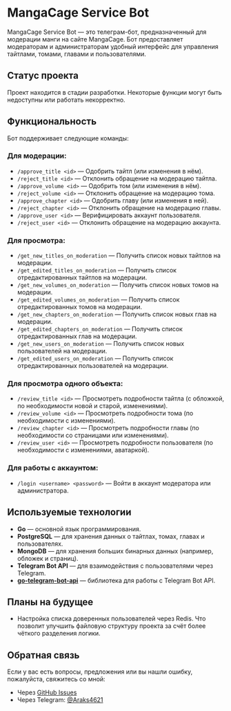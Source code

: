 # MangaCage Service Bot

MangaCage Service Bot — это телеграм-бот, предназначенный для модерации манги на сайте MangaCage. Бот предоставляет модераторам и администраторам удобный интерфейс для управления тайтлами, томами, главами и пользователями.

## Статус проекта

Проект находится в стадии разработки. Некоторые функции могут быть недоступны или работать некорректно.

## Функциональность

Бот поддерживает следующие команды:

### Для модерации:
- `/approve_title <id>` — Одобрить тайтл (или изменения в нём).
- `/reject_title <id>` — Отклонить обращение на модерацию тайтла.
- `/approve_volume <id>` — Одобрить том (или изменения в нём).
- `/reject_volume <id>` — Отклонить обращение на модерацию тома.
- `/approve_chapter <id>` — Одобрить главу (или изменения в ней).
- `/reject_chapter <id>` — Отклонить обращение на модерацию главы.
- `/approve_user <id>` — Верифицировать аккаунт пользователя.
- `/reject_user <id>` — Отклонить обращение на модерацию аккаунта.

### Для просмотра:
- `/get_new_titles_on_moderation` — Получить список новых тайтлов на модерации.
- `/get_edited_titles_on_moderation` — Получить список отредактированных тайтлов на модерации.
- `/get_new_volumes_on_moderation` — Получить список новых томов на модерации.
- `/get_edited_volumes_on_moderation` — Получить список отредактированных томов на модерации.
- `/get_new_chapters_on_moderation` — Получить список новых глав на модерации.
- `/get_edited_chapters_on_moderation` — Получить список отредактированных глав на модерации.
- `/get_new_users_on_moderation` — Получить список новых пользователей на модерации.
- `/get_edited_users_on_moderation` — Получить список отредактированных пользователей на модерации.

### Для просмотра одного объекта:
- `/review_title <id>` — Просмотреть подробности тайтла (с обложкой, по необходимости новой и старой, изменениями).
- `/review_volume <id>` — Просмотреть подробности тома (по необходимости с изменениями).
- `/review_chapter <id>` — Просмотреть подробности главы (по необходимости со страницами или изменениями).
- `/review_user <id>` — Просмотреть подробности пользователя (по необходимости с изменениями, аватаркой).

### Для работы с аккаунтом:
- `/login <username> <password>` — Войти в аккаунт модератора или администратора.

## Используемые технологии

- **Go** — основной язык программирования.
- **PostgreSQL** — для хранения данных о тайтлах, томах, главах и пользователях.
- **MongoDB** — для хранения больших бинарных данных (например, обложек и страниц).
- **Telegram Bot API** — для взаимодействия с пользователями через Telegram.
- **[go-telegram-bot-api](https://github.com/go-telegram-bot-api/telegram-bot-api)** — библиотека для работы с Telegram Bot API.

## Планы на будущее

- Настройка списка доверенных пользователей через Redis. Что позволит улучшить файловую структуру проекта за счёт более чёткого разделения логики.

## Обратная связь

Если у вас есть вопросы, предложения или вы нашли ошибку, пожалуйста, свяжитесь со мной:

- Через [GitHub Issues](https://github.com/Araks1255/mangacage_service_bot/issues)
- Через Telegram: [@Araks4621](https://t.me/Araks4621)